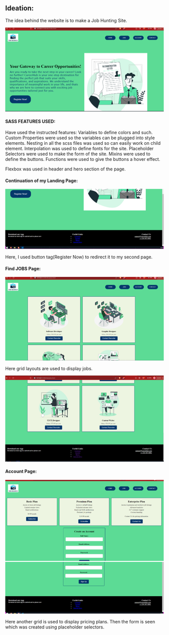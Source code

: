 ## Ideation:

The idea behind the website is to make a Job Hunting Site.

![](./dist/images/ss1.PNG)

#### SASS FEATURES USED:

Have used the instructed features:
Variables to define colors and such.
Custom Properties were used so the variables can be plugged into style elements.
Nesting in all the scss files was used so can easily work on child element.
Interpolation was used to define fonts for the site.
Placeholder Selectors were used to make the form of the site.
Mixins were used to define the buttons.
Functions were used to give the buttons a hover effect.

Flexbox was used in header and hero section of the page.
#### Continuation of my Landing Page:

![](./dist/images/ss2.PNG)

Here, I used button tag(Register Now) to redirect it to my second page.

#### Find JOBS Page:

![](./dist/images/ss3.PNG)

Here grid layouts are used to display jobs.

![](./dist/images/ss4.PNG)

#### Account Page:

![](./dist/images/ss5.PNG)
![](./dist/images/ss6.PNG)

Here another grid is used to display pricing plans.
Then the form is seen which was created using placeholder selectors.